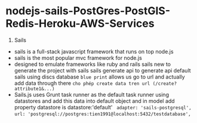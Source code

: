 # nodejs-sails-PostGres-PostGIS-Redis-Heroku-AWS-Services

1. Sails 
 - sails is a full-stack javascript framework that runs on top node.js
 - sails is the most popular mvc framework for node.js
 - designed to emulate frameworks like ruby and rails
 sails new <nameProject> to generate the project with sails
 sails generate api <Name api> to generate api
 default sails using discs database 
 `blue print` allows us go to url and actually add data through there `cho phép create data tren url (/create?attribute1&...)`
 - Sails.js uses Grunt task runner as the default task runner
 using datastores and add this data into default object and in model add property datastore is datastore:'default'
` adapter: 'sails-postgresql',`
`url: 'postgresql://postgres:tien1991@localhost:5432/testdatabase',`
